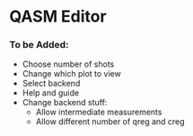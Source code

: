 # QASM Editor

### To be Added:

- Choose number of shots
- Change which plot to view
- Select backend
- Help and guide
- Change backend stuff:
    - Allow intermediate measurements
    - Allow different number of qreg and creg
